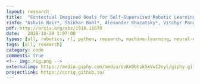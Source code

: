 ```yaml
---
layout: research
title:  "Contextual Imagined Goals for Self-Supervised Robotic Learning."
rinfo: "Ashvin Nair*, Shikhar Bahl*, Alexander Khazatsky*, Vitchyr Pong, Glen Berseth, Sergey Levine. CoRL 2019."
pdf: http://arxiv.org/abs/1910.11670
date:   2019-10-29 1:07:00
types: [all, robotics, rl, python, research, machine-learning, neural-nets]
tags: [all, research]
category: code
comments: true
<!-- img: rig.png -->
externalimg: https://media.giphy.com/media/UvKnObhzk5xVwI2nyl/giphy.gif
projectlink: https://ccrig.github.io/
---
```

